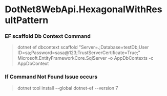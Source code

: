 # DotNet8WebApi.HexagonalWithResultPattern

### EF scaffold Db Context Command
> dotnet ef dbcontext scaffold "Server=.;Database=testDb;User ID=sa;Password=sasa@123;TrustServerCertificate=True;" Microsoft.EntityFrameworkCore.SqlServer -o AppDbContexts -c AppDbContext

### If Command Not Found Issue occurs
> dotnet tool install --global dotnet-ef --version 7
